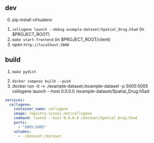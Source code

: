 ## dev

<!-- 1. make build-for-server-dev
2. cellxgene launch ./example-dataset/Spatial_Drug.h5ad -->

0. pip install virtualenv
<!-- 1. ./scripts/backend_dev (in $PROJECT_ROOT) -->
1. `cellxgene launch --debug example-dataset/Spatial_Drug.h5ad` (in $PROJECT_ROOT)
2. `make start-frontend` (in $PROJECT_ROOT/client)
3. open `http://localhost:3000`

## build

1. `make pydist`
<!-- 2. docker build . -t cellxgene -->
2. `docker compose build --push`
3. docker run -it -v ./example-dataset:/example-dataset -p 5005:5005 cellxgene launch --host 0.0.0.0 /example-dataset/Spatial_Drug.h5ad

```yaml
services:
  cellxgene:
    container_name: cellxgene
    image: registry.vinoai.net/cellxgene
    command: launch --host 0.0.0.0 /dataset/Spatial_Drug.h5ad
    ports:
      - "5005:5005"
    volumes:
      - ./dataset:/dataset
```
